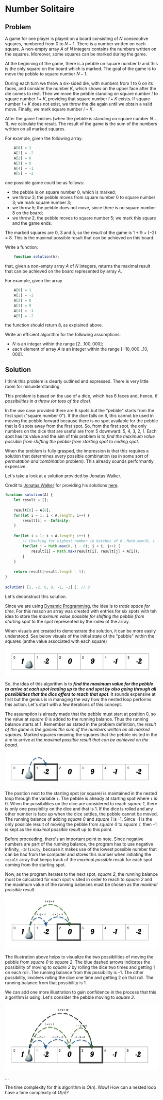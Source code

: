 # Number Solitaire

## Problem

A game for one player is played on a board consisting of $N$ consecutive squares, numbered from 0 to $N − 1$. There is a number written on each square. A non-empty array $A$ of $N$ integers contains the numbers written on the squares. Moreover, some squares can be marked during the game.

At the beginning of the game, there is a pebble on square number 0 and this is the only square on the board which is marked. The goal of the game is to move the pebble to square number $N − 1$.

During each turn we throw a six-sided die, with numbers from 1 to 6 on its faces, and consider the number $K$, which shows on the upper face after the die comes to rest. Then we move the pebble standing on square number $I$ to square number $I + K$, providing that square number $I + K$ exists. If square number $I + K$ does not exist, we throw the die again until we obtain a valid move. Finally, we mark square number $I + K$.

After the game finishes (when the pebble is standing on square number $N − 1$), we calculate the result. The result of the game is the sum of the numbers written on all marked squares.

For example, given the following array:

```js
    A[0] = 1
    A[1] = -2
    A[2] = 0
    A[3] = 9
    A[4] = -1
    A[5] = -2
```

one possible game could be as follows:

- the pebble is on square number 0, which is marked;
- we throw 3; the pebble moves from square number 0 to square number 3; we mark square number 3;
- we throw 5; the pebble does not move, since there is no square number 8 on the board;
- we throw 2; the pebble moves to square number 5; we mark this square and the game ends.

The marked squares are 0, 3 and 5, so the result of the game is 1 + 9 + (−2) = 8. This is the maximal possible result that can be achieved on this board.

Write a function:

```js
    function solution(A);
```

that, given a non-empty array $A$ of $N$ integers, returns the maximal result that can be achieved on the board represented by array $A$.

For example, given the array

```js
    A[0] = 1
    A[1] = -2
    A[2] = 0
    A[3] = 9
    A[4] = -1
    A[5] = -2
```

the function should return 8, as explained above.

Write an efficient algorithm for the following assumptions:

- $N$ is an integer within the range $[2 ... 100,000]$;
- each element of array $A$ is an integer within the range $[−10,000 ... 10,000]$.

## Solution

I think this problem is clearly outlined and expressed. There is very little room for misunderstanding.

This problem is based on the use of a dice, which has 6 faces and, hence, _6 possibilities in a throw (or toss of the dice)_.

In the use case provided there are 6 spots but the "pebble" starts from the first spot ("square number 0"). If the dice falls on 6, this cannot be used in moving the pebble forward because there is no spot available for the pebble that is 6 spots away from the first spot. So, from the first spot, the only numbers on the dice that are useful are from 5 downward: 5, 4, 3, 2, 1. Each spot has its value and the aim of this problem is to _find the maximum value possible from shifting the pebble from starting spot to ending spot_.

When the problem is fully grasped, the impression is that this requires a solution that determines every possible combination (as in some sort of _permutation and combination_ problem). This already sounds performantly expensive.

Let's take a look at a solution provided by Jonatas Walker.

Credit to [Jonatas Walker](https://gist.github.com/jonataswalker) for providing his solutions [here](https://gist.github.com/jonataswalker/08187f5457fac4af1e86cf8c86647e23).

```js
function solution(A) {
    let result = [];
    
    result[0] = A[0];
    for(let i = 1; i < A.length; i++) {
        result[i] = -Infinity;
    }
    
    for(let i = 1; i < A.length; i++) {
        // Checking for highest number in batches of 6. Math.max(0, i - 6)
        for(let j = Math.max(0, i - 6); j < i; j++) {
            result[i] = Math.max(result[i], result[j] + A[i]);
        }
    }

    return result[result.length - 1];
}

solution( [1, -2, 0, 9, -1, -2] ); // 8
```

Let's deconstruct this solution.

Since we are using [Dynamic Programming](./README.md), the idea is to _trade space for time_. For this reason an array was created with entries for six spots with teh idea to store the _maximum value possible for shifting the pebble from starting spot_ to the spot represented by the index of the array.

When visuals are created to demonstrate the solution, it can be more easily understood. See below visuals of the initial state of the "pebble" within the squares (anthe value associated with each square)

![Pebble at starting position within the 6 series of squares](/.attachments/number-solitaire.png)

So, the idea of this algorithm is to ***find the maximum value for the pebble to arrive at each spot leading up to the end spot by also going through all possibilities that the dice offers to reach that spot***. It sounds expensive at first but the genius is in managing the way how the nested loop performs this action. Let's start with a few iterations of this concept.

The assumption is already made that the pebble must start at position 0, so the value at _square 0_ is added to the running balance. Thus the running balance starts at 1. Remember as stated in the problem definition, the _result of the game is the gameis the sum of the numbers written on all marked squares_. Marked squares meaning the squares that the pebble visited in the aim to arrive at the _maximal possible result that can be achieved on the board_.

![Moving pebble to square 1](/.attachments/number-solitaire-2.png)

The position next to the starting spot (or square) is maintained in the nested loop through the variable `i`. The pebble is already at starting spot where `i` is 0. When the possibilities on the dice are considered to reach _square 1_, there is only one possibility on the dice and that is 1. If the dice is rolled and any other number is face up when the dice settles, the pebble cannot be moved. The running balance of adding _square 0_ and _square 1_ is -1. Since -1 is the only possible result of moving the pebble from _square 0_ to _square 1_, then -1 is kept as the _maximal possible result_ up to this point.

Before proceeding, there's an important point to note. Since negative numbers are part of the running balance, the program has to use negative infinity, `-Infinity`, because it makes use of the lowest possible number that can be had from the computer and stores this number when initiating the `result` array that keeps track of the _maximal possible result_ for each spot coming from the starting spot.

Now, as the program iterates to the next spot, _square 2_, the running balance must be calculated for each spot visited in order to reach to _square 2_ and the maximum value of the running balances must be chosen as the _maximal possible result_.

![Moving pebble to square 2](/.attachments/number-solitaire-3.1.png)

The illustration above helps to visualize the two possibilities of moving the pebble from _square 0_ to _square 2_. The blue dashed arrows indicates the possibility of moving to _square 2_ by rolling the dice two times and getting 1 on each roll. The running balance from this possibility is -1. The other possibility, involves rolling the dice one time and getting 2 on that roll. The running balance from that possibility is 1.

We can add one more illustration to gain confidence in the process that this algorithm is using. Let's consider the pebble moving to _square 3_.

![Moving pebble to square 3](/.attachments/number-solitaire-4.png)

...

The time complexity for this algorithm is $O(n)$. Wow! How can a nested loop have a time complexity of $O(n)$?